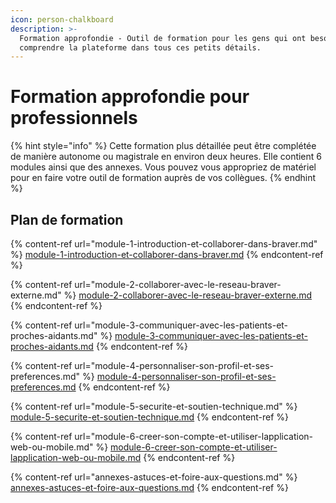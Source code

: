 ```yaml
---
icon: person-chalkboard
description: >-
  Formation approfondie - Outil de formation pour les gens qui ont besoin de
  comprendre la plateforme dans tous ces petits détails.
---
```


# Formation approfondie pour professionnels

{% hint style="info" %}
Cette formation plus détaillée peut être complétée de manière autonome ou magistrale en environ deux heures. Elle contient 6 modules ainsi que des annexes. Vous pouvez vous appropriez de matériel pour en faire votre outil de formation auprès de vos collègues.
{% endhint %}

## Plan de formation

{% content-ref url="module-1-introduction-et-collaborer-dans-braver.md" %}
[module-1-introduction-et-collaborer-dans-braver.md](module-1-introduction-et-collaborer-dans-braver.md)
{% endcontent-ref %}

{% content-ref url="module-2-collaborer-avec-le-reseau-braver-externe.md" %}
[module-2-collaborer-avec-le-reseau-braver-externe.md](module-2-collaborer-avec-le-reseau-braver-externe.md)
{% endcontent-ref %}

{% content-ref url="module-3-communiquer-avec-les-patients-et-proches-aidants.md" %}
[module-3-communiquer-avec-les-patients-et-proches-aidants.md](module-3-communiquer-avec-les-patients-et-proches-aidants.md)
{% endcontent-ref %}

{% content-ref url="module-4-personnaliser-son-profil-et-ses-preferences.md" %}
[module-4-personnaliser-son-profil-et-ses-preferences.md](module-4-personnaliser-son-profil-et-ses-preferences.md)
{% endcontent-ref %}

{% content-ref url="module-5-securite-et-soutien-technique.md" %}
[module-5-securite-et-soutien-technique.md](module-5-securite-et-soutien-technique.md)
{% endcontent-ref %}

{% content-ref url="module-6-creer-son-compte-et-utiliser-lapplication-web-ou-mobile.md" %}
[module-6-creer-son-compte-et-utiliser-lapplication-web-ou-mobile.md](module-6-creer-son-compte-et-utiliser-lapplication-web-ou-mobile.md)
{% endcontent-ref %}

{% content-ref url="annexes-astuces-et-foire-aux-questions.md" %}
[annexes-astuces-et-foire-aux-questions.md](annexes-astuces-et-foire-aux-questions.md)
{% endcontent-ref %}

